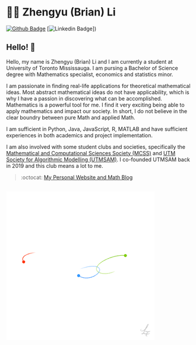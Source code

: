 # :man_technologist: Zhengyu (Brian) Li

[![Github Badge](https://img.shields.io/badge/-Github-000?style=flat-square&logo=Github&logoColor=white&link=https://github.com/lucasgdb)](https://github.com/BrianLi009)
[![Linkedin Badge](https://img.shields.io/badge/-LinkedIn-blue?style=flat-square&logo=Linkedin&logoColor=white&link=https://www.linkedin.com/in/zhengyu-brian-li/)])

## Hello! 👋

Hello, my name is Zhengyu (Brian) Li and I am currently a student at University of Toronto Mississauga. I am pursing a Bachelor of Science degree with Mathematics specialist, economics and statistics minor.

I am passionate in finding real-life applications for theoretical mathematical ideas. Most abstract mathematical ideas do not have applicability, which is why I have a passion in discovering what can be accomplished. Mathematics is a powerful tool for me. I find it very exciting being able to apply mathematics and impact our society. In short, I do not believe in the clear boundry between pure Math and applied Math.

I am sufficient in Python, Java, JavaScript, R, MATLAB and have sufficient experiences in both academics and project implementation.

I am also involved with some student clubs and societies, specifically the [Mathematical and Computational Sciences Society (MCSS)](https://utmmcss.com/) and [UTM Society for Algorithmic Modelling (UTMSAM)](http://utmsam.sa.utoronto.ca/). I co-founded UTMSAM back in 2019 and this club means a lot to me.

> :octocat: [My Personal Website and Math Blog](https://404briannotfound.tech/)

![image](https://github.com/BrianLi009/BrianLi009/blob/master/three.gif)
---
